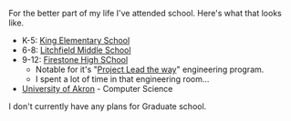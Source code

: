 For the better part of my life I've attended school. Here's what that looks like.

 * K-5:  [King Elementary School](http://old.akronschools.com/schools/home/index.dot?schId=10738)
 * 6-8:  [Litchfield Middle School](http://old.akronschools.com/schools/home/index.dot?schId=10732)
 * 9-12: [Firestone High SChool](http://old.akronschools.com/schools/home/index.dot?schId=10732)
   - Notable for it's "[Project Lead the way](http://www.pltwohio.org/about_overview.php)" engineering program.
   - I spent a lot of time in that engineering room...
 * [University of Akron](https://www.uakron.edu/) - Computer Science

I don't currently have any plans for Graduate school.
